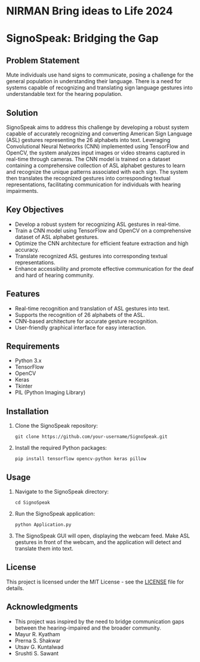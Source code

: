 # NIRMAN Bring ideas to Life 2024 

# SignoSpeak: Bridging the Gap

## Problem Statement

Mute individuals use hand signs to communicate, posing a challenge for the general population in understanding their language. There is a need for systems capable of recognizing and translating sign language gestures into understandable text for the hearing population.

## Solution

SignoSpeak aims to address this challenge by developing a robust system capable of accurately recognizing and converting American Sign Language (ASL) gestures representing the 26 alphabets into text. Leveraging Convolutional Neural Networks (CNN) implemented using TensorFlow and OpenCV, the system analyzes input images or video streams captured in real-time through cameras. The CNN model is trained on a dataset containing a comprehensive collection of ASL alphabet gestures to learn and recognize the unique patterns associated with each sign. The system then translates the recognized gestures into corresponding textual representations, facilitating communication for individuals with hearing impairments.

## Key Objectives

- Develop a robust system for recognizing ASL gestures in real-time.
- Train a CNN model using TensorFlow and OpenCV on a comprehensive dataset of ASL alphabet gestures.
- Optimize the CNN architecture for efficient feature extraction and high accuracy.
- Translate recognized ASL gestures into corresponding textual representations.
- Enhance accessibility and promote effective communication for the deaf and hard of hearing community.

## Features

- Real-time recognition and translation of ASL gestures into text.
- Supports the recognition of 26 alphabets of the ASL.
- CNN-based architecture for accurate gesture recognition.
- User-friendly graphical interface for easy interaction.

## Requirements

- Python 3.x
- TensorFlow
- OpenCV
- Keras
- Tkinter
- PIL (Python Imaging Library)

## Installation

1. Clone the SignoSpeak repository:

   ```
   git clone https://github.com/your-username/SignoSpeak.git
   ```

2. Install the required Python packages:

   ```
   pip install tensorflow opencv-python keras pillow
   ```

## Usage

1. Navigate to the SignoSpeak directory:

   ```
   cd SignoSpeak
   ```

2. Run the SignoSpeak application:

   ```
   python Application.py
   ```

3. The SignoSpeak GUI will open, displaying the webcam feed. Make ASL gestures in front of the webcam, and the application will detect and translate them into text.

## License

This project is licensed under the MIT License - see the [LICENSE](LICENSE) file for details.

## Acknowledgments

- This project was inspired by the need to bridge communication gaps between the hearing-impaired and the broader community.
- Mayur R. Kyatham
- Prerna S. Shakwar
- Utsav G. Kuntalwad
- Srushti S. Sawant
